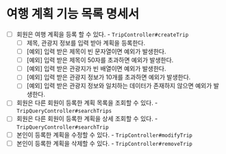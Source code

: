 # 여행 계획 기능 목록 명세서

* [ ] 회원은 여행 계획을 등록 할 수 있다. - `TripController#createTrip`
  * [ ] 제목, 관광지 정보를 입력 받아 계획을 등록한다.
  * [ ] [예외] 입력 받은 제목이 빈 문자열이면 예외가 발생한다. 
  * [ ] [예외] 입력 받은 제목이 50자를 초과하면 예외가 발생한다.
  * [ ] [예외] 입력 받은 관광지가 빈 배열이면 예외가 발생한다.
  * [ ] [예외] 입력 받은 관광지 정보가 10개를 초과하면 예외가 발생한다.
  * [ ] [예외] 입력 받은 관광지 정보와 일치하는 데이터가 존재하지 않으면 예외가 발생한다.
* [ ] 회원은 다른 회원이 등록한 계획 목록을 조회할 수 있다. - `TripQueryController#searchTrips`
* [ ] 회원은 다른 회원이 등록한 계획을 상세 조회할 수 있다. - `TripQueryController#searchTrip`
* [ ] 본인이 등록한 계획을 수정할 수 있다. - `TripController#modifyTrip`
* [ ] 본인이 등록한 계획을 삭제할 수 있다. - `TripController#removeTrip`
